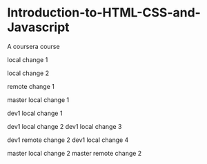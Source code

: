 # Introduction-to-HTML-CSS-and-Javascript
A coursera course

local change 1

local change 2

remote change 1

master local change 1

dev1 local change 1

dev1 local change 2
dev1 local change 3

dev1 remote change 2
dev1 local change 4


master local change 2
master remote change 2
